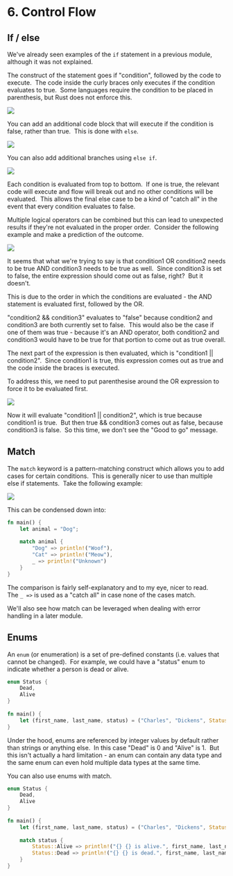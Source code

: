 # 6. Control Flow

## If / else

We've already seen examples of the `if` statement in a previous module, although it was not explained.

The construct of the statement goes if "condition", followed by the code to execute.  The code inside the curly braces only executes if the condition evaluates to true.  Some languages require the condition to be placed in parenthesis, but Rust does not enforce this.

![](https://files.cdn.thinkific.com/file_uploads/584845/images/84a/88f/a63/if.png)

You can add an additional code block that will execute if the condition is false, rather than true.  This is done with `else`.

![](https://files.cdn.thinkific.com/file_uploads/584845/images/85a/ed8/494/if-else.png)

You can also add additional branches using `else if`.

![](https://files.cdn.thinkific.com/file_uploads/584845/images/2df/485/84f/else-if.png)

Each condition is evaluated from top to bottom.  If one is true, the relevant code will execute and flow will break out and no other conditions will be evaluated.  This allows the final else case to be a kind of "catch all" in the event that every condition evaluates to false.

Multiple logical operators can be combined but this can lead to unexpected results if they're not evaluated in the proper order.  Consider the following example and make a prediction of the outcome.

![](https://files.cdn.thinkific.com/file_uploads/584845/images/834/179/7ba/incorrect.png)

It seems that what we're trying to say is that condition1 OR condition2 needs to be true AND condition3 needs to be true as well.  Since condition3 is set to false, the entire expression should come out as false, right?  But it doesn't.

This is due to the order in which the conditions are evaluated - the AND statement is evaluated first, followed by the OR.

"condition2 && condition3" evaluates to "false" because condition2 and condition3 are both currently set to false.  This would also be the case if one of them was true - because it's an AND operator, both condition2 and condition3 would have to be true for that portion to come out as true overall.

The next part of the expression is then evaluated, which is "condition1 || condition2".  Since condition1 is true, this expression comes out as true and the code inside the braces is executed.

To address this, we need to put parenthesise around the OR expression to force it to be evaluated first.

![](https://files.cdn.thinkific.com/file_uploads/584845/images/0cb/866/5a4/correct.png)

Now it will evaluate "condition1 || condition2", which is true because condition1 is true.  But then true && condition3 comes out as false, because condition3 is false.  So this time, we don't see the "Good to go" message.

## Match

The `match` keyword is a pattern-matching construct which allows you to add cases for certain conditions.  This is generally nicer to use than multiple else if statements.  Take the following example:

![](https://files.cdn.thinkific.com/file_uploads/584845/images/8c4/a26/6c3/animal.png)

This can be condensed down into:

```rust
fn main() {  
    let animal = "Dog";  
  
    match animal {  
        "Dog" => println!("Woof"),  
        "Cat" => println!("Meow"),  
        _ => println!("Unknown")  
    }  
}
```

The comparison is fairly self-explanatory and to my eye, nicer to read.  The `_ =>` is used as a "catch all" in case none of the cases match.

We'll also see how match can be leveraged when dealing with error handling in a later module.

## Enums

An `enum` (or enumeration) is a set of pre-defined constants (i.e. values that cannot be changed).  For example, we could have a "status" enum to indicate whether a person is dead or alive.

```rust
enum Status {  
    Dead,  
    Alive  
}  
  
fn main() {  
    let (first_name, last_name, status) = ("Charles", "Dickens", Status::Dead);  
}
```

Under the hood, enums are referenced by integer values by default rather than strings or anything else.  In this case "Dead" is 0 and "Alive" is 1.  But this isn't actually a hard limitation - an enum can contain any data type and the same enum can even hold multiple data types at the same time.

You can also use enums with match.

```rust
enum Status {  
    Dead,  
    Alive  
}  
  
fn main() {  
    let (first_name, last_name, status) = ("Charles", "Dickens", Status::Dead);  
  
    match status {  
        Status::Alive => println!("{} {} is alive.", first_name, last_name),  
        Status::Dead => println!("{} {} is dead.", first_name, last_name)  
    }  
}
```